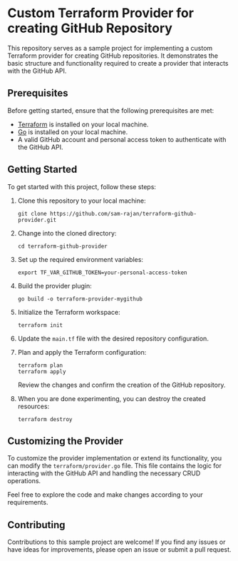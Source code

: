 # Custom Terraform Provider for creating GitHub Repository 

This repository serves as a sample project for implementing a custom Terraform provider for creating GitHub repositories. It demonstrates the basic structure and functionality required to create a provider that interacts with the GitHub API.

## Prerequisites

Before getting started, ensure that the following prerequisites are met:

- [Terraform](https://www.terraform.io/downloads.html) is installed on your local machine.
- [Go](https://golang.org/dl/) is installed on your local machine.
- A valid GitHub account and personal access token to authenticate with the GitHub API.

## Getting Started

To get started with this project, follow these steps:

1. Clone this repository to your local machine:

   ```shell
   git clone https://github.com/sam-rajan/terraform-github-provider.git
   ```

2. Change into the cloned directory:

   ```shell
   cd terraform-github-provider
   ```

3. Set up the required environment variables:

   ```shell
   export TF_VAR_GITHUB_TOKEN=your-personal-access-token
   ```

4. Build the provider plugin:

   ```shell
   go build -o terraform-provider-mygithub
   ```

5. Initialize the Terraform workspace:

   ```shell
   terraform init
   ```

6. Update the `main.tf` file with the desired repository configuration.

7. Plan and apply the Terraform configuration:

   ```shell
   terraform plan
   terraform apply
   ```

   Review the changes and confirm the creation of the GitHub repository.

8. When you are done experimenting, you can destroy the created resources:

   ```shell
   terraform destroy
   ```

## Customizing the Provider

To customize the provider implementation or extend its functionality, you can modify the `terraform/provider.go` file. This file contains the logic for interacting with the GitHub API and handling the necessary CRUD operations.

Feel free to explore the code and make changes according to your requirements.

## Contributing

Contributions to this sample project are welcome! If you find any issues or have ideas for improvements, please open an issue or submit a pull request.